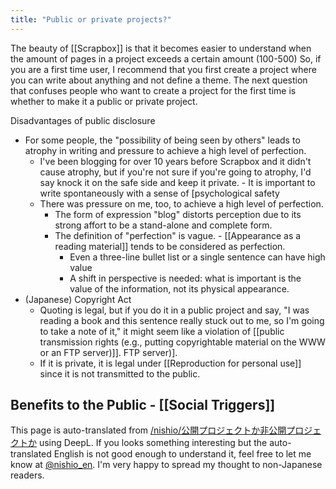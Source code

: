```yaml
---
title: "Public or private projects?"
---
```


The beauty of [[Scrapbox]] is that it becomes easier to understand when the amount of pages in a project exceeds a certain amount (100-500)
So, if you are a first time user, I recommend that you first create a project where you can write about anything and not define a theme.
The next question that confuses people who want to create a project for the first time is whether to make it a public or private project.

Disadvantages of public disclosure
- For some people, the "possibility of being seen by others" leads to atrophy in writing and pressure to achieve a high level of perfection.
    - I've been blogging for over 10 years before Scrapbox and it didn't cause atrophy, but if you're not sure if you're going to atrophy, I'd say knock it on the safe side and keep it private.
            - It is important to write spontaneously with a sense of [psychological safety
    - There was pressure on me, too, to achieve a high level of perfection.
        - The form of expression "blog" distorts perception due to its strong affort to be a stand-alone and complete form.
        - The definition of "perfection" is vague.
                - [[Appearance as a reading material]] tends to be considered as perfection.
            - Even a three-line bullet list or a single sentence can have high value
            - A shift in perspective is needed: what is important is the value of the information, not its physical appearance.
- (Japanese) Copyright Act
    - Quoting is legal, but if you do it in a public project and say, "I was reading a book and this sentence really stuck out to me, so I'm going to take a note of it," it might seem like a violation of [[public transmission rights (e.g., putting copyrightable material on the WWW or an FTP server)]]. FTP server)].
    - If it is private, it is legal under [[Reproduction for personal use]] since it is not transmitted to the public.

Benefits to the Public
    - [[Social Triggers]]
---
This page is auto-translated from [/nishio/公開プロジェクトか非公開プロジェクトか](https://scrapbox.io/nishio/公開プロジェクトか非公開プロジェクトか) using DeepL. If you looks something interesting but the auto-translated English is not good enough to understand it, feel free to let me know at [@nishio_en](https://twitter.com/nishio_en). I'm very happy to spread my thought to non-Japanese readers.